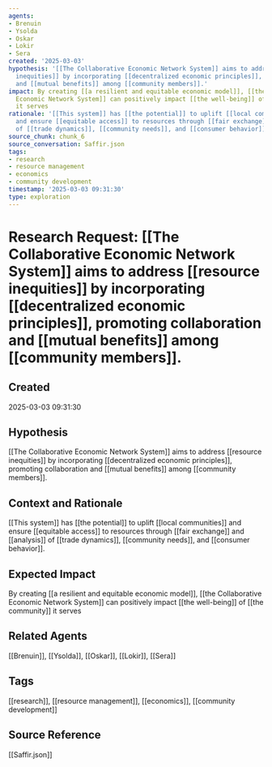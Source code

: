 ```yaml
---
agents:
- Brenuin
- Ysolda
- Oskar
- Lokir
- Sera
created: '2025-03-03'
hypothesis: '[[The Collaborative Economic Network System]] aims to address [[resource
  inequities]] by incorporating [[decentralized economic principles]], promoting collaboration
  and [[mutual benefits]] among [[community members]].'
impact: By creating [[a resilient and equitable economic model]], [[the Collaborative
  Economic Network System]] can positively impact [[the well-being]] of [[the community]]
  it serves
rationale: '[[This system]] has [[the potential]] to uplift [[local communities]]
  and ensure [[equitable access]] to resources through [[fair exchange]] and [[analysis]]
  of [[trade dynamics]], [[community needs]], and [[consumer behavior]].'
source_chunk: chunk_6
source_conversation: Saffir.json
tags:
- research
- resource management
- economics
- community development
timestamp: '2025-03-03 09:31:30'
type: exploration
---
```


# Research Request: [[The Collaborative Economic Network System]] aims to address [[resource inequities]] by incorporating [[decentralized economic principles]], promoting collaboration and [[mutual benefits]] among [[community members]].

## Created
2025-03-03 09:31:30

## Hypothesis
[[The Collaborative Economic Network System]] aims to address [[resource inequities]] by incorporating [[decentralized economic principles]], promoting collaboration and [[mutual benefits]] among [[community members]].

## Context and Rationale
[[This system]] has [[the potential]] to uplift [[local communities]] and ensure [[equitable access]] to resources through [[fair exchange]] and [[analysis]] of [[trade dynamics]], [[community needs]], and [[consumer behavior]].

## Expected Impact
By creating [[a resilient and equitable economic model]], [[the Collaborative Economic Network System]] can positively impact [[the well-being]] of [[the community]] it serves

## Related Agents
[[Brenuin]], [[Ysolda]], [[Oskar]], [[Lokir]], [[Sera]]

## Tags
[[research]], [[resource management]], [[economics]], [[community development]]

## Source Reference
[[Saffir.json]]
